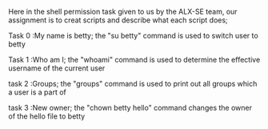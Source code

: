 Here in the shell permission task given to us by the ALX-SE team, our assignment is to creat scripts and describe what each script does;

 Task 0 :My name is betty; the "su betty" command is used to switch user to betty

 Task 1 :Who am I; the "whoami" command is used to determine the effective username of the current user

task 2 :Groups; the "groups" command is used to print out all groups which a user is a part of

task 3 :New owner; the "chown betty hello" command changes the owner of the hello file to betty
